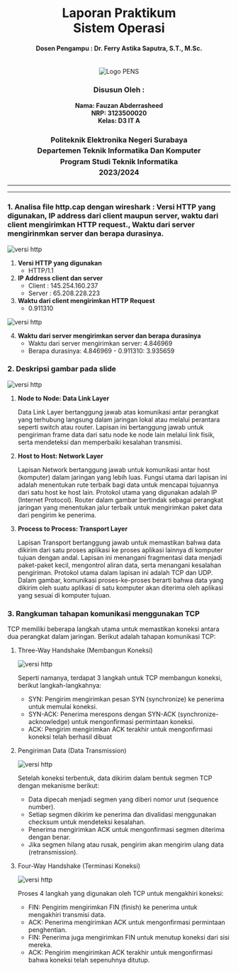 <div align="center">
  <h1 style="text-align: center;font-weight: bold">Laporan Praktikum
  <br>Sistem Operasi</h1>
  <h4 style="text-align: center;">Dosen Pengampu : Dr. Ferry Astika Saputra, S.T., M.Sc.</h4>
</div>
<br />
<div align="center">
  <img src="https://upload.wikimedia.org/wikipedia/id/4/44/Logo_PENS.png" alt="Logo PENS">
  <h3 style="text-align: center;">Disusun Oleh : </h3>
  <p style="text-align: center;">
    <strong>Nama: Fauzan Abderrasheed</strong><br>
    <strong>NRP: 3123500020 </strong><br>
    <strong>Kelas: D3 IT A</strong>
  </p>
<h3 style="text-align: center;line-height: 1.5">Politeknik Elektronika Negeri Surabaya<br>Departemen Teknik Informatika Dan Komputer<br>Program Studi Teknik Informatika<br>2023/2024</h3>
  <hr><hr>
</div>

### 1. Analisa file http.cap dengan wireshark : Versi HTTP yang digunakan, IP address dari client maupun server, waktu dari client mengirimkan HTTP request., Waktu dari server mengirinmkan server dan berapa durasinya.

![versi http](assets/ip-client-server.png)

1. **Versi HTTP yang digunakan**
   - HTTP/1.1
2. **IP Address client dan server**
   - Client : 145.254.160.237
   - Server : 65.208.228.223
3. **Waktu dari client mengirimkan HTTP Request**
   - 0.911310

![versi http](assets/req-res-durasi.png)

4. **Waktu dari server mengirimkan server dan berapa durasinya**
   - Waktu dari server mengirimkan server: 4.846969
   - Berapa durasinya: 4.846969 - 0.911310: 3.935659

### 2. Deskripsi gambar pada slide

![versi http](assets/slide3.png)

1. **Node to Node: Data Link Layer**

   Data Link Layer bertanggung jawab atas komunikasi antar perangkat yang terhubung langsung dalam jaringan lokal atau melalui perantara seperti switch atau router. Lapisan ini bertanggung jawab untuk pengiriman frame data dari satu node ke node lain melalui link fisik, serta mendeteksi dan memperbaiki kesalahan transmisi.

2. **Host to Host: Network Layer**

   Lapisan Network bertanggung jawab untuk komunikasi antar host (komputer) dalam jaringan yang lebih luas. Fungsi utama dari lapisan ini adalah menentukan rute terbaik bagi data untuk mencapai tujuannya dari satu host ke host lain. Protokol utama yang digunakan adalah IP (Internet Protocol). Router dalam gambar bertindak sebagai perangkat jaringan yang menentukan jalur terbaik untuk mengirimkan paket data dari pengirim ke penerima.

3. **Process to Process: Transport Layer**

   Lapisan Transport bertanggung jawab untuk memastikan bahwa data dikirim dari satu proses aplikasi ke proses aplikasi lainnya di komputer tujuan dengan andal. Lapisan ini menangani fragmentasi data menjadi paket-paket kecil, mengontrol aliran data, serta menangani kesalahan pengiriman. Protokol utama dalam lapisan ini adalah TCP dan UDP. Dalam gambar, komunikasi proses-ke-proses berarti bahwa data yang dikirim oleh suatu aplikasi di satu komputer akan diterima oleh aplikasi yang sesuai di komputer tujuan.

### 3. Rangkuman tahapan komunikasi menggunakan TCP

TCP memiliki beberapa langkah utama untuk memastikan koneksi antara dua perangkat dalam jaringan. Berikut adalah tahapan komunikasi TCP:

1. Three-Way Handshake (Membangun Koneksi)

    ![versi http](assets/three-way-handshake.png)

   Seperti namanya, terdapat 3 langkah untuk TCP membangun koneksi, berikut langkah-langkahnya:

   - SYN: Pengirim mengirimkan pesan SYN (synchronize) ke penerima untuk memulai koneksi.
   - SYN-ACK: Penerima merespons dengan SYN-ACK (synchronize-acknowledge) untuk mengonfirmasi permintaan koneksi.
   - ACK: Pengirim mengirimkan ACK terakhir untuk mengonfirmasi koneksi telah berhasil dibuat

2. Pengiriman Data (Data Transmission)

    ![versi http](assets/data-transfer.png)

   Setelah koneksi terbentuk, data dikirim dalam bentuk segmen TCP dengan mekanisme berikut:

   - Data dipecah menjadi segmen yang diberi nomor urut (sequence number).
   - Setiap segmen dikirim ke penerima dan divalidasi menggunakan checksum untuk
     mendeteksi kesalahan.
   - Penerima mengirimkan ACK untuk mengonfirmasi segmen diterima dengan benar.
   - Jika segmen hilang atau rusak, pengirim akan mengirim ulang data (retransmission).

3. Four-Way Handshake (Terminasi Koneksi)

    ![versi http](assets/termination.png)

   Proses 4 langkah yang digunakan oleh TCP untuk mengakhiri koneksi:

   - FIN: Pengirim mengirimkan FIN (finish) ke penerima untuk mengakhiri transmisi data.
   - ACK: Penerima mengirimkan ACK untuk mengonfirmasi permintaan penghentian.
   - FIN: Penerima juga mengirimkan FIN untuk menutup koneksi dari sisi mereka.
   - ACK: Pengirim mengirimkan ACK terakhir untuk mengonfirmasi bahwa koneksi telah
     sepenuhnya ditutup.
